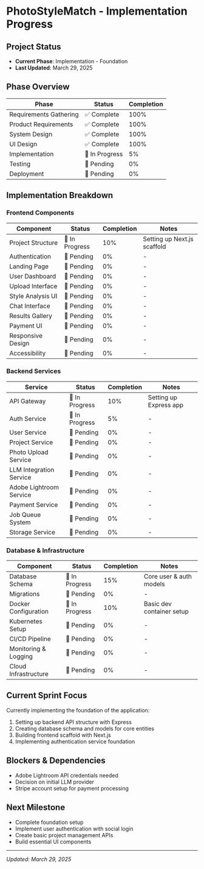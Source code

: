 # PhotoStyleMatch - Implementation Progress

## Project Status
- **Current Phase**: Implementation - Foundation
- **Last Updated**: March 29, 2025

## Phase Overview

| Phase | Status | Completion |
|-------|--------|------------|
| Requirements Gathering | ✅ Complete | 100% |
| Product Requirements | ✅ Complete | 100% |
| System Design | ✅ Complete | 100% |
| UI Design | ✅ Complete | 100% |
| Implementation | 🔄 In Progress | 5% |
| Testing | 🔄 Pending | 0% |
| Deployment | 🔄 Pending | 0% |

## Implementation Breakdown

### Frontend Components

| Component | Status | Completion | Notes |
|-----------|--------|------------|-------|
| Project Structure | 🔄 In Progress | 10% | Setting up Next.js scaffold |
| Authentication | 🔄 Pending | 0% | - |
| Landing Page | 🔄 Pending | 0% | - |
| User Dashboard | 🔄 Pending | 0% | - |
| Upload Interface | 🔄 Pending | 0% | - |
| Style Analysis UI | 🔄 Pending | 0% | - |
| Chat Interface | 🔄 Pending | 0% | - |
| Results Gallery | 🔄 Pending | 0% | - |
| Payment UI | 🔄 Pending | 0% | - |
| Responsive Design | 🔄 Pending | 0% | - |
| Accessibility | 🔄 Pending | 0% | - |

### Backend Services

| Service | Status | Completion | Notes |
|---------|--------|------------|-------|
| API Gateway | 🔄 In Progress | 10% | Setting up Express app |
| Auth Service | 🔄 In Progress | 5% | - |
| User Service | 🔄 Pending | 0% | - |
| Project Service | 🔄 Pending | 0% | - |
| Photo Upload Service | 🔄 Pending | 0% | - |
| LLM Integration Service | 🔄 Pending | 0% | - |
| Adobe Lightroom Service | 🔄 Pending | 0% | - |
| Payment Service | 🔄 Pending | 0% | - |
| Job Queue System | 🔄 Pending | 0% | - |
| Storage Service | 🔄 Pending | 0% | - |

### Database & Infrastructure

| Component | Status | Completion | Notes |
|-----------|--------|------------|-------|
| Database Schema | 🔄 In Progress | 15% | Core user & auth models |
| Migrations | 🔄 Pending | 0% | - |
| Docker Configuration | 🔄 In Progress | 10% | Basic dev container setup |
| Kubernetes Setup | 🔄 Pending | 0% | - |
| CI/CD Pipeline | 🔄 Pending | 0% | - |
| Monitoring & Logging | 🔄 Pending | 0% | - |
| Cloud Infrastructure | 🔄 Pending | 0% | - |

## Current Sprint Focus
Currently implementing the foundation of the application:

1. Setting up backend API structure with Express
2. Creating database schema and models for core entities
3. Building frontend scaffold with Next.js
4. Implementing authentication service foundation

## Blockers & Dependencies
- Adobe Lightroom API credentials needed
- Decision on initial LLM provider
- Stripe account setup for payment processing

## Next Milestone
- Complete foundation setup
- Implement user authentication with social login
- Create basic project management APIs
- Build essential UI components

---

*Updated: March 29, 2025*
